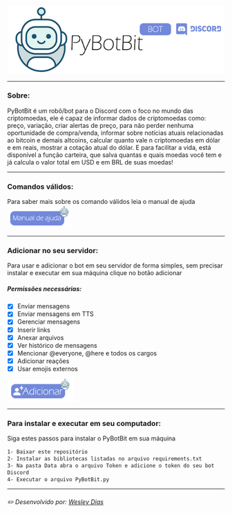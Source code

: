 ![bot](https://github.com/WeDias/PyBotBit/blob/master/ignorar/bot0.png)

---
### Sobre:
PyBotBit é um robô/bot para o Discord com o foco no mundo das criptomoedas, ele é
capaz de informar dados de criptomoedas como: preço, variação, criar alertas de
preço, para não perder nenhuma oportunidade de compra/venda, informar sobre
notícias atuais relacionadas ao bitcoin e demais altcoins, calcular quanto vale n
criptomoedas em dólar e em reais, mostrar a cotação atual do dólar. E para facilitar a
vida, está disponível a função carteira, que salva quantas e quais moedas você tem e já
calcula o valor total em USD e em BRL de suas moedas!

---
### Comandos válidos:
Para saber mais sobre os comando válidos leia o manual de ajuda   
[![manual](https://github.com/WeDias/PyBotBit/blob/master/ignorar/ajuda_btn0.png)](https://github.com/WeDias/PyBotBit/blob/master/Manual%20de%20ajuda.pdf)

---
### Adicionar no seu servidor:
Para usar e adicionar o bot em seu servidor de forma simples, sem precisar instalar e executar em sua máquina clique no botão adicionar

##### Permissões necessárias:
- [x] Enviar mensagens
- [x] Enviar mensagens em TTS
- [x] Gerenciar mensagens
- [x] Inserir links
- [x] Anexar arquivos
- [x] Ver histórico de mensagens
- [x] Mencionar @everyone, @here e todos os cargos
- [x] Adicionar reações
- [x] Usar emojis externos

[![adicionar](https://github.com/WeDias/PyBotBit/blob/master/ignorar/addbot0.png)](https://discordapp.com/oauth2/authorize?client_id=701186412799721523&permissions=522304&scope=bot)

---
### Para instalar e executar em seu computador:
Siga estes passos para instalar o PyBotBit em sua máquina
```
1- Baixar este repositório
2- Instalar as bibliotecas listadas no arquivo requirements.txt
3- Na pasta Data abra o arquivo Token e adicione o token do seu bot Discord
4- Executar o arquivo PyBotBit.py
```

---
###### ✏️ Desenvolvido por: [*Wesley Dias*](https://github.com/WeDias)
